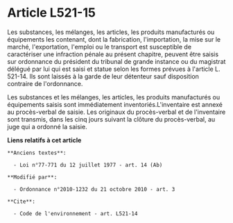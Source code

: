 # Article L521-15

Les substances, les mélanges, les articles, les produits manufacturés ou équipements les contenant, dont la fabrication,
l'importation, la mise sur le marché, l'exportation, l'emploi ou le transport est susceptible de caractériser une infraction
pénale au présent chapitre, peuvent être saisis sur ordonnance du président du tribunal de grande instance ou du magistrat
délégué par lui qui est saisi et statue selon les formes prévues à l'article L. 521-14. Ils sont laissés à la garde de leur
détenteur sauf disposition contraire de l'ordonnance. 

Les substances et les mélanges, les articles, les produits manufacturés ou équipements saisis sont immédiatement
inventoriés.L'inventaire est annexé au procès-verbal de saisie. Les originaux du procès-verbal et de l'inventaire sont
transmis, dans les cinq jours suivant la clôture du procès-verbal, au juge qui a ordonné la saisie.

**Liens relatifs à cet article**

	**Anciens textes**:

	  - Loi n°77-771 du 12 juillet 1977 - art. 14 (Ab)

	**Modifié par**:

	  - Ordonnance n°2010-1232 du 21 octobre 2010 - art. 3

	**Cite**:

	  - Code de l'environnement - art. L521-14
